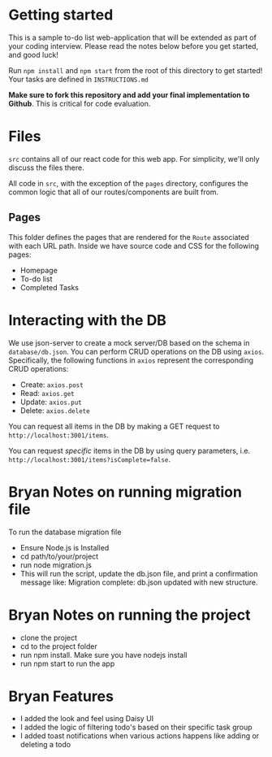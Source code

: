 # Getting started

This is a sample to-do list web-application that will be extended as part of your coding interview. Please read the notes below before you get started, and good luck!

Run `npm install` and `npm start` from the root of this directory to get started! Your tasks are defined in `INSTRUCTIONS.md`

**Make sure to fork this repository and add your final implementation to Github**. This is critical for code evaluation.

# Files

`src` contains all of our react code for this web app. For simplicity, we'll only discuss the files there.

All code in `src`, with the exception of the `pages` directory, configures the common logic that all of our routes/components are built from.

## Pages

This folder defines the pages that are rendered for the `Route` associated with each URL path. Inside we have source code and CSS for the following pages:

- Homepage
- To-do list
- Completed Tasks

# Interacting with the DB

We use json-server to create a mock server/DB based on the schema in `database/db.json`. You can perform CRUD operations on the DB using `axios`. Specifically, the following functions in `axios` represent the corresponding CRUD operations:

- Create: `axios.post`
- Read: `axios.get`
- Update: `axios.put`
- Delete: `axios.delete`

You can request all items in the DB by making a GET request to `http://localhost:3001/items`.

You can request _specific_ items in the DB by using query parameters, i.e. `http://localhost:3001/items?isComplete=false`.


# Bryan Notes on running migration file

To run the database migration file

- Ensure Node.js is Installed 
- cd path/to/your/project
- run node migration.js
- This will run the script, update the db.json file, and print a confirmation message like: Migration complete: db.json updated with new structure.

# Bryan Notes on running the project
- clone the project
- cd to the project folder
- run npm install. Make sure you have nodejs install
- run npm start to run the app

# Bryan Features

- I added the look and feel using Daisy UI
- I added the logic of filtering todo's based on their specific task group
- I added toast notifications when various actions happens like adding or deleting a todo


